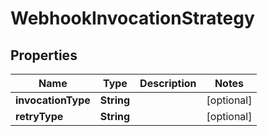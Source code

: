 

# WebhookInvocationStrategy


## Properties

| Name | Type | Description | Notes |
|------------ | ------------- | ------------- | -------------|
|**invocationType** | **String** |  |  [optional] |
|**retryType** | **String** |  |  [optional] |



